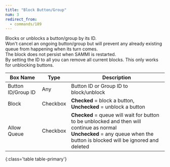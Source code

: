 ```yaml
---
title: "Block Button/Group"
num: 3
redirect_from:
  - commands/189
---
```


Blocks or unblocks a button/group by its ID.\
Won't cancel an ongoing button/group but will prevent any already existing queue from happening when its turn comes.\
The block does not persist when SAMMI is restarted.\
By setting the ID to all you can remove all current blocks. This only works for unblocking buttons.


| Box Name | Type | Description |
|-------|--------|--------
|Button ID/Group ID|	Any|	Button ID or Group ID to block/unblock
|Block|	Checkbox	|**Checked** = block a button, **Unchecked** = unblock a button
|Allow Queue|	Checkbox	|**Checked** = queue will wait for button to be unblocked and then will continue as normal <br/> **Unchecked** =  any queue when the button is blocked will be ignored and deleted
{:class='table table-primary'}






